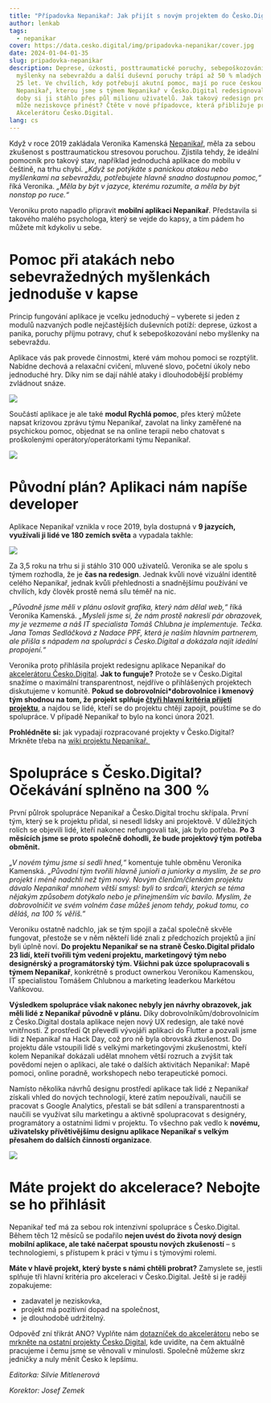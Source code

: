 ```yaml
---
title: "Případovka Nepanikař: Jak přijít s novým projektem do Česko.Digital"
author: lenkab
tags:
  - nepanikar
cover: https://data.cesko.digital/img/pripadovka-nepanikar/cover.jpg
date: 2024-01-04-01-35
slug: pripadovka-nepanikar
description: Deprese, úzkosti, posttraumatické poruchy, sebepoškozování,
  myšlenky na sebevraždu a další duševní poruchy trápí až 50 % mladých lidí do
  25 let. Ve chvílích, kdy potřebují akutní pomoc, mají po ruce českou appku
  Nepanikař, kterou jsme s týmem Nepanikař v Česko.Digital redesignovali. Od té
  doby si ji stáhlo přes půl milionu uživatelů. Jak takový redesign probíhá a co
  může neziskovce přinést? Čtěte v nové případovce, která přibližuje projekty z
  Akcelerátoru Česko.Digital.
lang: cs
---
```

Když v roce 2019 zakládala Veronika Kamenská [Nepanikař](https://nepanikar.eu/), měla za sebou zkušenost s posttraumatickou stresovou poruchou. Zjistila tehdy, že ideální pomocník pro takový stav, například jednoduchá aplikace do mobilu v češtině, na trhu chybí. *„Když se potýkáte s panickou atakou nebo myšlenkami na sebevraždu, potřebujete hlavně snadno dostupnou pomoc,“* říká Veronika. *„Měla by být v jazyce, kterému rozumíte, a měla by být nonstop po ruce.“* 

Veroniku proto napadlo připravit **mobilní aplikaci Nepanikař**. Představila si takového malého psychologa, který se vejde do kapsy, a tím pádem ho můžete mít kdykoliv u sebe. 

# Pomoc při atakách nebo sebevražedných myšlenkách jednoduše v kapse

Princip fungování aplikace je vcelku jednoduchý – vyberete si jeden z modulů nazvaných podle nejčastějších duševních potíží: deprese, úzkost a panika, poruchy příjmu potravy, chuť k sebepoškozování nebo myšlenky na sebevraždu. 

Aplikace vás pak provede činnostmi, které vám mohou pomoci se rozptýlit. Nabídne dechová a relaxační cvičení, mluvené slovo, početní úkoly nebo jednoduché hry. Díky nim se dají náhlé ataky i dlouhodobější problémy zvládnout snáze. 

![](https://data.cesko.digital/img/pripadovka-nepanikar/appka1.png)

Součástí aplikace je ale také **modul Rychlá pomoc**, přes který můžete napsat krizovou zprávu týmu Nepanikař, zavolat na linky zaměřené na psychickou pomoc, objednat se na online terapii nebo chatovat s proškolenými operátory/operátorkami týmu Nepanikař. 

![](https://data.cesko.digital/img/pripadovka-nepanikar/appka2.png)

# Původní plán? Aplikaci nám napíše developer

Aplikace Nepanikař vznikla v roce 2019, byla dostupná v **9 jazycích, využívali ji lidé ve 180 zemích světa** a vypadala takhle: 

![](https://data.cesko.digital/img/pripadovka-nepanikar/appka-old.png)

Za 3,5 roku na trhu si ji stáhlo 310 000 uživatelů. Veronika se ale spolu s týmem rozhodla, že je **čas na redesign**. Jednak kvůli nové vizuální identitě celého Nepanikař, jednak kvůli přehlednosti a snadnějšímu používání ve chvílích, kdy člověk prostě nemá sílu téměř na nic. 

*„Původně jsme měli v plánu oslovit grafika, který nám dělal web,“* říká Veronika Kamenská. *„Mysleli jsme si, že nám prostě nakreslí pár obrazovek, my je vezmeme a náš IT specialista Tomáš Chlubna je implementuje. Tečka. Jana Tomas Sedláčková z Nadace PPF, která je naším hlavním partnerem, ale přišla s nápadem na spolupráci s Česko.Digital a dokázala najít ideální propojení.“* 

Veronika proto přihlásila projekt redesignu aplikace Nepanikař do [akcelerátoru Česko.Digital](https://airtable.com/app9Whl6QSnfOF75l/shrP207QR9RrHTZEi). **Jak to funguje?** Protože se v Česko.Digital snažíme o maximální transparentnost, nejdříve o přihlášených projektech diskutujeme v komunitě. **Pokud se dobrovolníci*dobrovolnice i kmenový tým shodnou na tom, že projekt splňuje [čtyři hlavní kritéria přijetí projektu](https://cesko-digital.atlassian.net/wiki/spaces/CD/pages/832242262/Jak+na+p+ijet+projektu+do+akcelerace#%F0%9F%8E%A1-Kdy-je-rozhodnut%C3%A9%2C-%C5%BEe-projekt-jde-do-akcelerace%3F)**, a najdou se lidé, kteří se do projektu chtějí zapojit, pouštíme se do spolupráce. V případě Nepanikař to bylo na konci února 2021. 

**Prohlédněte si:** jak vypadají rozpracované projekty v Česko.Digital? Mrkněte třeba na [wiki projektu Nepanikař. ](https://cesko-digital.atlassian.net/wiki/spaces/NEP/overview?homepageId=843939852)

# Spolupráce s Česko.Digital? Očekávání splněno na 300 %

První půlrok spolupráce Nepanikař a Česko.Digital trochu skřípala. První tým, který se k projektu přidal, si nesedl lidsky ani projektově. V důležitých rolích se objevili lidé, kteří nakonec nefungovali tak, jak bylo potřeba. **Po 3 měsících jsme se proto společně dohodli, že bude projektový tým potřeba obměnit.** 

*„V novém týmu jsme si sedli hned,“* komentuje tuhle obměnu Veronika Kamenská. *„Původní tým tvořili hlavně junioři a juniorky a myslím, že se pro projekt i méně nadchli než tým nový. Novým členům/členkám projektu dávalo Nepanikař mnohem větší smysl: byli to srdcaři, kterých se téma nějakým způsobem dotýkalo nebo je přinejmenším víc bavilo. Myslím, že dobrovolničit ve svém volném čase můžeš jenom tehdy, pokud tomu, co děláš, na 100 % věříš.”*

Veroniku ostatně nadchlo, jak se tým spojil a začal společně skvěle fungovat, přestože se v něm někteří lidé znali z předchozích projektů a jiní byli úplně noví. **Do projektu Nepanikař se na straně Česko.Digital přidalo 23 lidí, kteří tvořili tým vedení projektu, marketingový tým nebo designérský a programátorský tým. Všichni pak úzce spolupracovali s týmem Nepanikař**, konkrétně s product ownerkou Veronikou Kamenskou, IT specialistou Tomášem Chlubnou a marketing leaderkou Markétou Vaňkovou. 

**Výsledkem spolupráce však nakonec nebyly jen návrhy obrazovek, jak měli lidé z Nepanikař původně v plánu.** Díky dobrovolníkům/dobrovolnicím z Česko.Digital dostala aplikace nejen nový UX redesign, ale také nové vnitřnosti. Z prostředí Qt převedli vývojáři aplikaci do Flutter a pozvali jsme lidi z Nepanikař na Hack Day, což pro ně byla obrovská zkušenost. Do projektu dále vstoupili lidé s velkými marketingovými zkušenostmi, kteří kolem Nepanikař dokázali udělat mnohem větší rozruch a zvýšit tak povědomí nejen o aplikaci, ale také o dalších aktivitách Nepanikař: Mapě pomoci, online poradně, workshopech nebo terapeutické pomoci. 

Namísto několika návrhů designu prostředí aplikace tak lidé z Nepanikař získali vhled do nových technologií, které zatím nepoužívali, naučili se pracovat s Google Analytics, přestali se bát sdílení a transparentnosti a naučili se využívat sílu marketingu a aktivně spolupracovat s designéry, programátory a ostatními lidmi v projektu. To všechno pak vedlo k **novému, uživatelsky přívětivějšímu designu aplikace Nepanikař s velkým přesahem do dalších činností organizace**. 

![](https://data.cesko.digital/img/pripadovka-nepanikar/tym.jpg)

# Máte projekt do akcelerace? Nebojte se ho přihlásit

Nepanikař teď má za sebou rok intenzivní spolupráce s Česko.Digital. Během těch 12 měsíců se podařilo **nejen uvést do života nový design mobilní aplikace, ale také načerpat spoustu nových zkušeností** – s technologiemi, s přístupem k práci v týmu i s týmovými rolemi. 

**Máte v hlavě projekt, který byste s námi chtěli probrat?** Zamyslete se, jestli splňuje tři hlavní kritéria pro akceleraci v Česko.Digital. Ještě si je raději zopakujeme: 

* zadavatel je neziskovka, 
* projekt má pozitivní dopad na společnost, 
* je dlouhodobě udržitelný. 

Odpověď zní třikrát ANO? Vyplňte nám [dotazníček do akcelerátoru](https://airtable.com/app9Whl6QSnfOF75l/shrP207QR9RrHTZEi) nebo se [mrkněte na ostatní projekty Česko.Digital](https://cesko.digital/projects), kde uvidíte, na čem aktuálně pracujeme i čemu jsme se věnovali v minulosti. Společně můžeme skrz jedničky a nuly měnit Česko k lepšímu. 

*Editorka: Silvie Mitlenerová*

*Korektor: Josef Zemek*